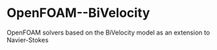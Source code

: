# OpenFOAM--BiVelocity
OpenFOAM solvers based on the BiVelocity model as an extension to Navier-Stokes
